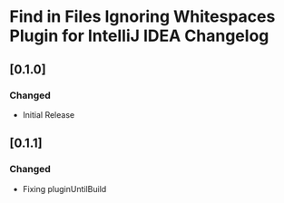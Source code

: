 <!-- Keep a Changelog guide -> https://keepachangelog.com -->

# Find in Files Ignoring Whitespaces Plugin for IntelliJ IDEA Changelog

## [0.1.0]
### Changed
- Initial Release

## [0.1.1]
### Changed
- Fixing pluginUntilBuild
